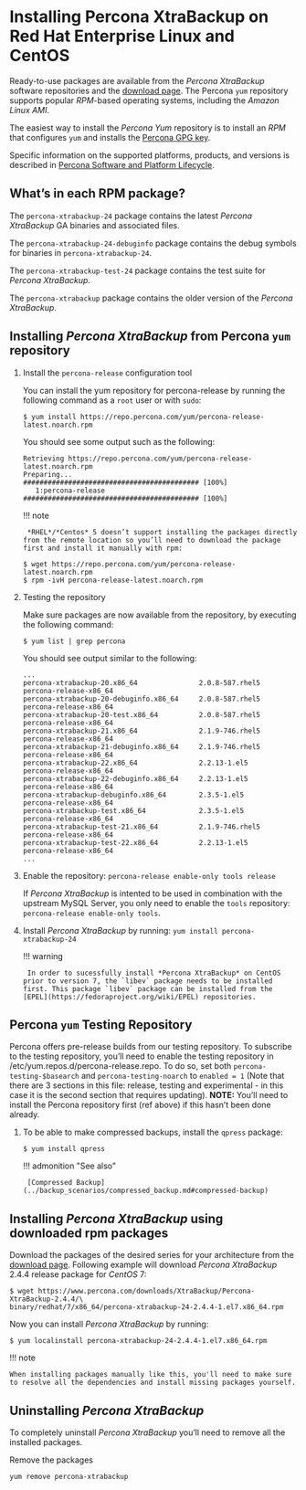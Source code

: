 # Installing Percona XtraBackup on Red Hat Enterprise Linux and CentOS

Ready-to-use packages are available from the *Percona XtraBackup* software
repositories and the [download page](https://www.percona.com/downloads/XtraBackup/). The Percona
`yum` repository supports popular *RPM*-based operating systems,
including the *Amazon Linux AMI*.

The easiest way to install the *Percona Yum* repository is to install an *RPM*
that configures `yum` and installs the [Percona GPG key](https://www.percona.com/downloads/RPM-GPG-KEY-percona).

Specific information on the supported platforms, products, and versions is described in [Percona Software and Platform Lifecycle](https://www.percona.com/services/policies/percona-software-platform-lifecycle#mysql).

## What’s in each RPM package?

The `percona-xtrabackup-24` package contains the latest *Percona XtraBackup*
GA binaries and associated files.

The `percona-xtrabackup-24-debuginfo` package contains the debug symbols for
binaries in `percona-xtrabackup-24`.

The `percona-xtrabackup-test-24` package contains the test suite for *Percona XtraBackup*.

The `percona-xtrabackup` package contains the older version of the
*Percona XtraBackup*.

## Installing *Percona XtraBackup* from Percona `yum` repository

1. Install the `percona-release` configuration tool

    You can install the yum repository for percona-release
    by running the following command as a `root` user or with
    `sudo`:

    ```shell
    $ yum install https://repo.percona.com/yum/percona-release-latest.noarch.rpm
    ```

    You should see some output such as the following:

    ```text
    Retrieving https://repo.percona.com/yum/percona-release-latest.noarch.rpm
    Preparing...                ########################################### [100%]
       1:percona-release        ########################################### [100%]
    ```

    !!! note

        *RHEL*/*Centos* 5 doesn’t support installing the packages directly from the remote location so you’ll need to download the package first and install it manually with rpm:

    ```shell
    $ wget https://repo.percona.com/yum/percona-release-latest.noarch.rpm
    $ rpm -ivH percona-release-latest.noarch.rpm
    ```

2. Testing the repository

    Make sure packages are now available from the repository, by executing the
    following command:

    ```shell
    $ yum list | grep percona
    ```

    You should see output similar to the following:

    ```text
    ...
    percona-xtrabackup-20.x86_64               2.0.8-587.rhel5             percona-release-x86_64
    percona-xtrabackup-20-debuginfo.x86_64     2.0.8-587.rhel5             percona-release-x86_64
    percona-xtrabackup-20-test.x86_64          2.0.8-587.rhel5             percona-release-x86_64
    percona-xtrabackup-21.x86_64               2.1.9-746.rhel5             percona-release-x86_64
    percona-xtrabackup-21-debuginfo.x86_64     2.1.9-746.rhel5             percona-release-x86_64
    percona-xtrabackup-22.x86_64               2.2.13-1.el5                percona-release-x86_64
    percona-xtrabackup-22-debuginfo.x86_64     2.2.13-1.el5                percona-release-x86_64
    percona-xtrabackup-debuginfo.x86_64        2.3.5-1.el5                 percona-release-x86_64
    percona-xtrabackup-test.x86_64             2.3.5-1.el5                 percona-release-x86_64
    percona-xtrabackup-test-21.x86_64          2.1.9-746.rhel5             percona-release-x86_64
    percona-xtrabackup-test-22.x86_64          2.2.13-1.el5                percona-release-x86_64
    ...
    ```

3. Enable the repository: `percona-release enable-only tools release`

    If *Percona XtraBackup* is intented to be used in combination with
    the upstream MySQL Server, you only need to enable the `tools`
    repository: `percona-release enable-only tools`.

4. Install *Percona XtraBackup* by running:  `yum install percona-xtrabackup-24`

    !!! warning

        In order to sucessfully install *Percona XtraBackup* on CentOS prior to version 7, the `libev` package needs to be installed first. This package `libev` package can be installed from the [EPEL](https://fedoraproject.org/wiki/EPEL) repositories.

## Percona `yum` Testing Repository

Percona offers pre-release builds from our testing repository. To subscribe to
the testing repository, you’ll need to enable the testing repository in
/etc/yum.repos.d/percona-release.repo. To do so, set both
`percona-testing-$basearch` and `percona-testing-noarch` to
`enabled = 1` (Note that there are 3 sections in this file: release, testing
and experimental - in this case it is the second section that requires
updating). **NOTE:** You’ll need to install the Percona repository first (ref
above) if this hasn’t been done already.

1. To be able to make compressed backups, install the `qpress` package:
   
    ```shell
    $ yum install qpress
    ```

    !!! admonition "See also"

        [Compressed Backup](../backup_scenarios/compressed_backup.md#compressed-backup)

## Installing *Percona XtraBackup* using downloaded rpm packages

Download the packages of the desired series for your architecture from the
[download page](https://www.percona.com/downloads/XtraBackup/). Following
example will download *Percona XtraBackup* 2.4.4 release package for
*CentOS* 7:

```shell
$ wget https://www.percona.com/downloads/XtraBackup/Percona-XtraBackup-2.4.4/\
binary/redhat/7/x86_64/percona-xtrabackup-24-2.4.4-1.el7.x86_64.rpm
```

Now you can install *Percona XtraBackup* by running:

```shell
$ yum localinstall percona-xtrabackup-24-2.4.4-1.el7.x86_64.rpm
```

!!! note

    When installing packages manually like this, you'll need to make sure to resolve all the dependencies and install missing packages yourself.

## Uninstalling *Percona XtraBackup*

To completely uninstall *Percona XtraBackup* you’ll need to remove all the
installed packages.

Remove the packages

```shell
yum remove percona-xtrabackup
```
